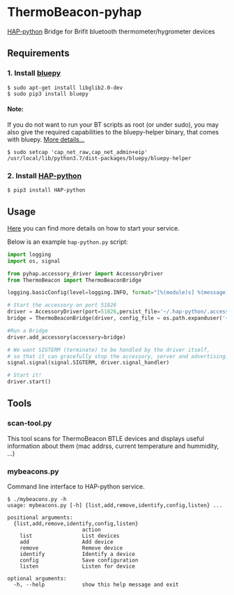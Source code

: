 # ThermoBeacon-pyhap



[HAP-python](https://github.com/ikalchev/HAP-python) Bridge for Brifit bluetooth thermometer/hygrometer devices

## Requirements

### 1. Install [bluepy](https://github.com/IanHarvey/bluepy)

    $ sudo apt-get install libglib2.0-dev
    $ sudo pip3 install bluepy
    
#### Note:
If you do not want to run your BT scripts as root (or under sudo), you may also give the required capabilities to the bluepy-helper binary, that comes with bluepy. [More details...](https://unix.stackexchange.com/questions/96106/bluetooth-le-scan-as-non-root/182559#182559)

    $ sudo setcap 'cap_net_raw,cap_net_admin+eip' /usr/local/lib/python3.7/dist-packages/bluepy/bluepy-helper
### 2. Install [HAP-python](https://github.com/ikalchev/HAP-python)

    $ pip3 install HAP-python

## Usage

[Here](https://github.com/ikalchev/HAP-python#run-at-boot-) you can find more details on how to start your service.

Below is an example `hap-python.py` script:

```python
import logging
import os, signal

from pyhap.accessory_driver import AccessoryDriver
from ThermoBeacon import ThermoBeaconBridge

logging.basicConfig(level=logging.INFO, format="[%(module)s] %(message)s")

# Start the accessory on port 51826
driver = AccessoryDriver(port=51826,persist_file='~/.hap-python/.accessory.state', pincode=b'123-12-123')
bridge = ThermoBeaconBridge(driver, config_file = os.path.expanduser('~/.hap-python/beacons.json'))

#Run a Bridge
driver.add_accessory(accessory=bridge)

# We want SIGTERM (terminate) to be handled by the driver itself,
# so that it can gracefully stop the accessory, server and advertising.
signal.signal(signal.SIGTERM, driver.signal_handler)

# Start it!
driver.start()
```
## Tools
### scan-tool.py
This tool scans for ThermoBeacon BTLE devices and displays useful information about them (mac addrss, current temperature and hummidity, ...)

### mybeacons.py
Command line interface to HAP-python service.

```
$ ./mybeacons.py -h
usage: mybeacons.py [-h] {list,add,remove,identify,config,listen} ...

positional arguments:
  {list,add,remove,identify,config,listen}
                        action
    list                List devices
    add                 Add device
    remove              Remove device
    identify            Identify a device
    config              Save configuration
    listen              Listen for device

optional arguments:
  -h, --help            show this help message and exit
```


 
